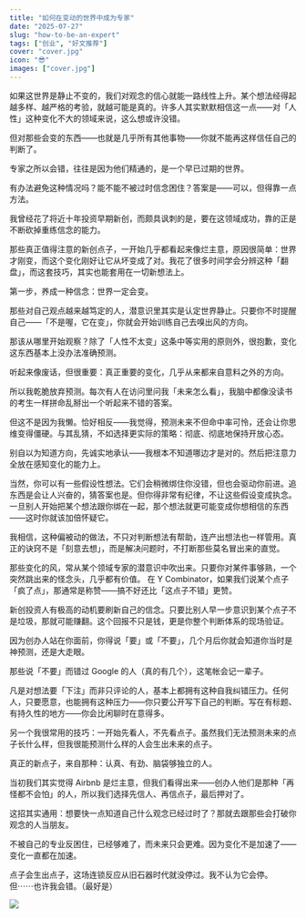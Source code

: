 ```yaml
---
title: "如何在变动的世界中成为专家"
date: "2025-07-27"
slug: "how-to-be-an-expert"
tags: ["创业", "好文推荐"]
cover: "cover.jpg"
icon: "😎"
images: ["cover.jpg"]
---
```

如果这世界是静止不变的，我们对观念的信心就能一路线性上升。某个想法经得起越多样、越严格的考验，就越可能是真的。许多人其实默默相信这一点——对「人性」这种变化不大的领域来说，这么想或许没错。



但对那些会变的东西——也就是几乎所有其他事物——你就不能再这样信任自己的判断了。



专家之所以会错，往往是因为他们精通的，是一个早已过期的世界。



有办法避免这种情况吗？能不能不被过时信念困住？答案是——可以，但得靠一点方法。



我曾经花了将近十年投资早期新创，而颇具讽刺的是，要在这领域成功，靠的正是不断砍掉重练信念的能力。



那些真正值得注意的新创点子，一开始几乎都看起来像烂主意，原因很简单：世界才刚变，而这个变化刚好让它从坏变成了对。我花了很多时间学会分辨这种「翻盘」，而这套技巧，其实也能套用在一切新想法上。



第一步，养成一种信念：世界一定会变。



那些对自己观点越来越笃定的人，潜意识里其实是认定世界静止。只要你不时提醒自己——「不是喔，它在变」，你就会开始训练自己去嗅出风的方向。



那该从哪里开始观察？除了「人性不太变」这条中等实用的原则外，很抱歉，变化这东西基本上没办法准确预测。



听起来像废话，但很重要：真正重要的变化，几乎从来都来自意料之外的方向。



所以我乾脆放弃预测。每次有人在访问里问我「未来怎么看」，我脑中都像没读书的考生一样拼命乱掰出一个听起来不错的答案。



但这不是因为我懒。恰好相反——我觉得，预测未来不但命中率可怜，还会让你思维变得僵硬。与其乱猜，不如选择更实际的策略：彻底、彻底地保持开放心态。



别自以为知道方向，先诚实地承认——我根本不知道哪边才是对的。然后把注意力全放在感知变化的能力上。



当然，你可以有一些假设性想法。它们会稍微绑住你没错，但也会驱动你前进。追东西是会让人兴奋的，猜答案也是。但你得非常有纪律，不让这些假设变成执念。
一旦别人开始把某个想法跟你绑在一起，那个想法就更可能变成你想相信的东西——这时你就该加倍怀疑它。



我相信，这种偏被动的做法，不只对判断想法有帮助，连产出想法也一样管用。真正的诀窍不是「刻意去想」，而是解决问题时，不打断那些莫名冒出来的直觉。



那些变化的风，常从某个领域专家的潜意识中吹出来。只要你对某件事够熟，一个突然跳出来的怪念头，几乎都有价值。
在 Y Combinator，如果我们说某个点子「疯了点」，那通常是称赞——搞不好还比「这点子不错」更赞。



新创投资人有极高的动机要刷新自己的信念。只要比别人早一步意识到某个点子不是垃圾，那就可能赚翻。这个回报不只是钱，更是你整个判断体系的现场验证。



因为创办人站在你面前，你得说「要」或「不要」，几个月后你就会知道你当时是神预测，还是大走眼。



那些说「不要」而错过 Google 的人（真的有几个），这笔帐会记一辈子。



凡是对想法要「下注」而非只评论的人，基本上都拥有这种自我纠错压力。任何人，只要愿意，也能拥有这种压力——你只要公开写下自己的判断。写在有标题、有持久性的地方——你会比闲聊时在意得多。



另一个我很常用的技巧：一开始先看人，不先看点子。虽然我们无法预测未来的点子长什么样，但我很能预测什么样的人会生出未来的点子。



真正的新点子，来自那种：认真、有劲、脑袋够独立的人。



当初我们其实觉得 Airbnb 是烂主意，但我们看得出来——创办人他们是那种「再怪都不会怕」的人，所以我们选择先信人、再信点子，最后押对了。



这招其实通用：想要快一点知道自己什么观念已经过时了？那就去跟那些会打破你观念的人当朋友。



不被自己的专业反困住，已经够难了，而未来只会更难。因为变化不是加速了——变化一直都在加速。



点子会生出点子，这场连锁反应从旧石器时代就没停过。我不认为它会停。
但⋯⋯也许我会错。（最好是）




![](https://prod-files-secure.s3.us-west-2.amazonaws.com/112d0858-5090-4d34-a606-b75eb8d65fd2/46476355-9cf3-4e99-9b7a-3531bc426380/1000202064.png?X-Amz-Algorithm=AWS4-HMAC-SHA256&X-Amz-Content-Sha256=UNSIGNED-PAYLOAD&X-Amz-Credential=ASIAZI2LB466WOWQH7TW%2F20250816%2Fus-west-2%2Fs3%2Faws4_request&X-Amz-Date=20250816T223358Z&X-Amz-Expires=3600&X-Amz-Security-Token=IQoJb3JpZ2luX2VjEDYaCXVzLXdlc3QtMiJHMEUCICA0lDXx%2BnSSZypxSCYGDT5nyqvzqkXRK6HoNJSfpE0EAiEAgL%2BersPaukLc2RmYqlVjqAnd1khIHLy4qwfQOnj25v8q%2FwMIfhAAGgw2Mzc0MjMxODM4MDUiDObTo9XlVpAENrXjcCrcA%2Boh4ijhSmqtuT5TjFUVJTtzlflvapQiJs3Ej%2BcXJiIFPJjrcwtaLgWE5aG%2Blz7Wk74b7x0f0CRP4O5vFrV%2Bt4UDjQOypdgC6l3UFqO6BBkVSRDIkF04Ls6Qz%2Fgf17BPw7AUfjqkck30zKCkVLs658zW0aenDTOtIb4QNVrfBNuL4eVxHzYoJqDEN4ugupsfgxcI5oWG1nmh%2BQ7ZN%2F%2BShzLOnpBjupk5z5BujeEJ4wu9ws5nVuSUZnihHVuFFJIyXwduDpahz8PtLLufP7ORRcwe8uMHAzmCvpqZ%2FXghclAvYQbYZB%2BB8i7sPWiknx84PC0zzKmeHT57R6zISf46RkvwScSuBFc2out6M3SYYW8Z1AL5Pi15FBnbL4HeVh7UkcRraYkrlpd1cEIR0OVaJld9v5lOVHRpJtgCK04R9B19mkrW06AFZ7RdaHSZ5jczhnjOXIDH%2BYs%2BKQ%2BVRZDUiRslt2snC%2Fl%2FYzgf%2Buj3pBnO5RFpHY%2B3AjV46Cy0P23QNztGlpCLOJmAmTh4s1GDGOYpMb9HpddLcTPY0JqVvrjz7FAYVYbPaazvAH5dz1bSI%2FTy5goaoU9OuwmP5cppHOnboXSUbNAD9GOAXs8o6i1%2FWCFK2wmRi9iNtwTCMKntg8UGOqUBqsnqK1byAeRUr5VmUqb5WzJAK6hp3j7HKearLqyIWI0FLjKHan79UKM1806fRQbC44X6avASlE9c2plcHsrrunSRpbsv2yrxDs2uvn1CuPLEnhGrKIs%2BF5K9i6tKZ5gYWWHLXgRcuz5Rq9yWq1piYB6Ab6ly2yed3mI4TdJ1L%2BBOzU7teWPfWaB9qACwiFsS0TUIOeCaIMx6eft9e4oYX7ju9mvb&X-Amz-Signature=0041fea51892516818e9f8c9bc122b4cba134cb9cc73be2c9fc57fac7f326fc8&X-Amz-SignedHeaders=host&x-amz-checksum-mode=ENABLED&x-id=GetObject)

